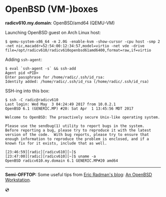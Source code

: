 # OpenBSD (VM-)boxes

**radicv610.my.domain**: OpenBSD/amd64 (QEMU-VM)

Launching OpenBSD guest on Arch Linux host:

```
$ qemu-system-x86_64 -m 2.0G -enable-kvm -show-cursor -cpu host -smp 2 -net nic,macaddr=52:54:00:12:34:57,model=virtio -net vde -drive file=/opt/radicv610/radicv610openbsd61amd6400,format=raw,if=virtio
```

Adding `ssh-agent`:

```
$ eval `ssh-agent -s` && ssh-add
Agent pid <PID>
Enter passphrase for /home/radic/.ssh/id_rsa:
Identity added: /home/radic/.ssh/id_rsa (/home/radic/.ssh/id_rsa)
```

SSH-ing into this box:

```
$ ssh -C radic@radicv610
Last login: Wed May  3 04:24:49 2017 from 10.0.2.1
OpenBSD 6.1 (GENERIC.MP) #20: Sat Apr  1 13:45:56 MDT 2017

Welcome to OpenBSD: The proactively secure Unix-like operating system.

Please use the sendbug(1) utility to report bugs in the system.
Before reporting a bug, please try to reproduce it with the latest
version of the code.  With bug reports, please try to ensure that
enough information to reproduce the problem is enclosed, and if a
known fix for it exists, include that as well.

[23:46:59][radic][radicv610][~]$
[23:47:00][radic][radicv610][~]$ uname -a
OpenBSD radicv610.my.domain 6.1 GENERIC.MP#20 amd64
```

---

**Semi-OFFTOP:** Some useful tips from [Eric Radman's blog](http://eradman.com "Eric Radman : A Journal"): [An OpenBSD Workstation](http://eradman.com/posts/openbsd-workstation.html "2013-07-05 : An OpenBSD Workstation (Last updated on March 28, 2017)").

:cd:
